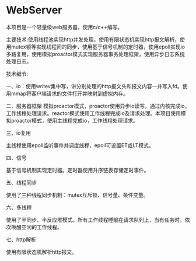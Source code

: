 # WebServer
本项目是一个轻量级web服务器，使用c/c++编写。

主要技术:使用线程池实现http并发处理，使用有限状态机实现http报文解析，使用mutex锁等实现线程间的同步，使用基于信号机制的定时器，使用epoll实现io多路复用，使用模拟proactor模式实现服务器事务处理框架，使用异步日志系统处理日志。

技术细节:

一、io：使用writev集中写，讲分别处理的http报文头和报文内容一并写入fd。使用mmap将客户端请求的文件打开并映射到虚拟内存。

二、服务器框架
模拟proactor模式，proactor使用异步io读写，通过内核完成io，工作线程处理请求。reactor模式使用工作线程完成io及请求处理。本项目使用模拟proactor模式，使用主线程完成io，工作线程处理请求。

三、io复用

主线程使用epoll监听事件并调度线程，epoll可设置ET或LT模式。

四、信号

基于信号机制实现定时器。定时器使用升序链表存储定时事件。

五、线程同步

使用了三种线程同步机制：mutex互斥锁、信号量、条件变量。

六、多线程

使用了半同步、半反应堆模式。所有工作线程睡眠在请求队列上，当有任务时，依次唤醒空闲的工作线程。

七、http解析

使用有限状态机解析http报文。

